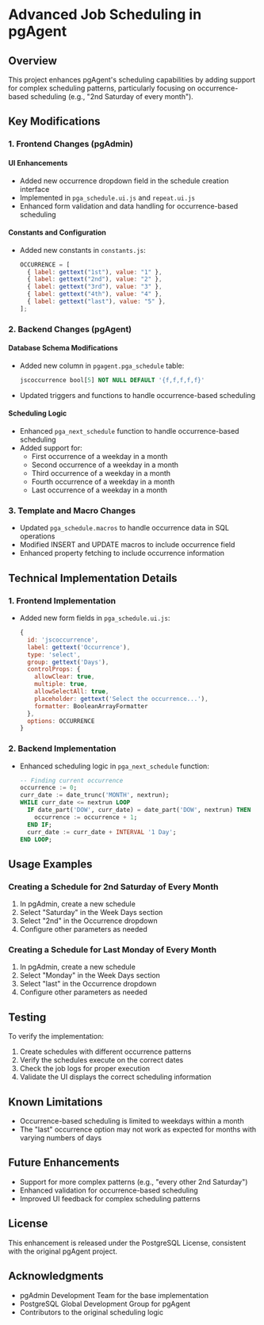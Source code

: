 # Advanced Job Scheduling in pgAgent

## Overview

This project enhances pgAgent's scheduling capabilities by adding support for complex scheduling patterns, particularly focusing on occurrence-based scheduling (e.g., "2nd Saturday of every month").

## Key Modifications

### 1. Frontend Changes (pgAdmin)

#### UI Enhancements

- Added new occurrence dropdown field in the schedule creation interface
- Implemented in `pga_schedule.ui.js` and `repeat.ui.js`
- Enhanced form validation and data handling for occurrence-based scheduling

#### Constants and Configuration

- Added new constants in `constants.js`:
  ```javascript
  OCCURRENCE = [
    { label: gettext("1st"), value: "1" },
    { label: gettext("2nd"), value: "2" },
    { label: gettext("3rd"), value: "3" },
    { label: gettext("4th"), value: "4" },
    { label: gettext("last"), value: "5" },
  ];
  ```

### 2. Backend Changes (pgAgent)

#### Database Schema Modifications

- Added new column in `pgagent.pga_schedule` table:
  ```sql
  jscoccurrence bool[5] NOT NULL DEFAULT '{f,f,f,f,f}'
  ```
- Updated triggers and functions to handle occurrence-based scheduling

#### Scheduling Logic

- Enhanced `pga_next_schedule` function to handle occurrence-based scheduling
- Added support for:
  - First occurrence of a weekday in a month
  - Second occurrence of a weekday in a month
  - Third occurrence of a weekday in a month
  - Fourth occurrence of a weekday in a month
  - Last occurrence of a weekday in a month

### 3. Template and Macro Changes

- Updated `pga_schedule.macros` to handle occurrence data in SQL operations
- Modified INSERT and UPDATE macros to include occurrence field
- Enhanced property fetching to include occurrence information

## Technical Implementation Details

### 1. Frontend Implementation

- Added new form fields in `pga_schedule.ui.js`:
  ```javascript
  {
    id: 'jscoccurrence',
    label: gettext('Occurrence'),
    type: 'select',
    group: gettext('Days'),
    controlProps: {
      allowClear: true,
      multiple: true,
      allowSelectAll: true,
      placeholder: gettext('Select the occurrence...'),
      formatter: BooleanArrayFormatter
    },
    options: OCCURRENCE
  }
  ```

### 2. Backend Implementation

- Enhanced scheduling logic in `pga_next_schedule` function:
  ```sql
  -- Finding current occurrence
  occurrence := 0;
  curr_date := date_trunc('MONTH', nextrun);
  WHILE curr_date <= nextrun LOOP
    IF date_part('DOW', curr_date) = date_part('DOW', nextrun) THEN
      occurrence := occurrence + 1;
    END IF;
    curr_date := curr_date + INTERVAL '1 Day';
  END LOOP;
  ```

## Usage Examples

### Creating a Schedule for 2nd Saturday of Every Month

1. In pgAdmin, create a new schedule
2. Select "Saturday" in the Week Days section
3. Select "2nd" in the Occurrence dropdown
4. Configure other parameters as needed

### Creating a Schedule for Last Monday of Every Month

1. In pgAdmin, create a new schedule
2. Select "Monday" in the Week Days section
3. Select "last" in the Occurrence dropdown
4. Configure other parameters as needed

## Testing

To verify the implementation:

1. Create schedules with different occurrence patterns
2. Verify the schedules execute on the correct dates
3. Check the job logs for proper execution
4. Validate the UI displays the correct scheduling information

## Known Limitations

- Occurrence-based scheduling is limited to weekdays within a month
- The "last" occurrence option may not work as expected for months with varying numbers of days

## Future Enhancements

- Support for more complex patterns (e.g., "every other 2nd Saturday")
- Enhanced validation for occurrence-based scheduling
- Improved UI feedback for complex scheduling patterns

## License

This enhancement is released under the PostgreSQL License, consistent with the original pgAgent project.

## Acknowledgments

- pgAdmin Development Team for the base implementation
- PostgreSQL Global Development Group for pgAgent
- Contributors to the original scheduling logic
